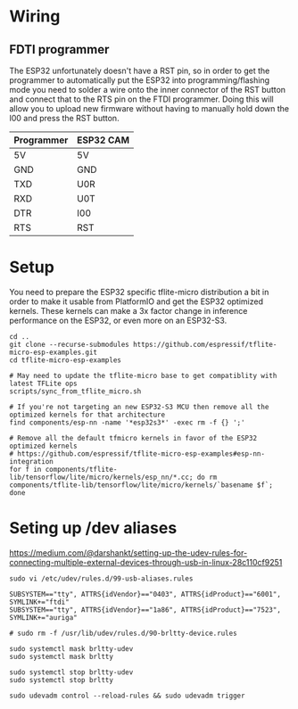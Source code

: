 # Wiring

## FDTI programmer

The ESP32 unfortunately doesn't have a RST pin, so in order to get the programmer to automatically put the 
ESP32 into programming/flashing mode you need to solder a wire onto the inner connector of the RST button 
and connect that to the RTS pin on the FTDI programmer. Doing this will allow you to upload new firmware
without having to manually hold down the I00 and press the RST button.

|Programmer|ESP32 CAM|
|----------|---------|
|5V        |5V       |
|GND       |GND      |
|TXD       |U0R      |
|RXD       |U0T      |
|DTR       |I00      |
|RTS       |RST      |

# Setup

You need to prepare the ESP32 specific tflite-micro distribution a bit in order to make it usable from PlatformIO
and get the ESP32 optimized kernels. These kernels can make a 3x factor change in inference performance on the 
ESP32, or even more on an ESP32-S3.

```
cd ..
git clone --recurse-submodules https://github.com/espressif/tflite-micro-esp-examples.git
cd tflite-micro-esp-examples

# May need to update the tflite-micro base to get compatiblity with latest TFLite ops
scripts/sync_from_tflite_micro.sh

# If you're not targeting an new ESP32-S3 MCU then remove all the optimized kernels for that architecture
find components/esp-nn -name '*esp32s3*' -exec rm -f {} ';'

# Remove all the default tfmicro kernels in favor of the ESP32 optimized kernels
# https://github.com/espressif/tflite-micro-esp-examples#esp-nn-integration
for f in components/tflite-lib/tensorflow/lite/micro/kernels/esp_nn/*.cc; do rm components/tflite-lib/tensorflow/lite/micro/kernels/`basename $f`; done
```

# Seting up /dev aliases

https://medium.com/@darshankt/setting-up-the-udev-rules-for-connecting-multiple-external-devices-through-usb-in-linux-28c110cf9251
```
sudo vi /etc/udev/rules.d/99-usb-aliases.rules

SUBSYSTEM=="tty", ATTRS{idVendor}=="0403", ATTRS{idProduct}=="6001", SYMLINK+="ftdi"
SUBSYSTEM=="tty", ATTRS{idVendor}=="1a86", ATTRS{idProduct}=="7523", SYMLINK+="auriga"

# sudo rm -f /usr/lib/udev/rules.d/90-brltty-device.rules

sudo systemctl mask brltty-udev
sudo systemctl mask brltty

sudo systemctl stop brltty-udev
sudo systemctl stop brltty

sudo udevadm control --reload-rules && sudo udevadm trigger
```